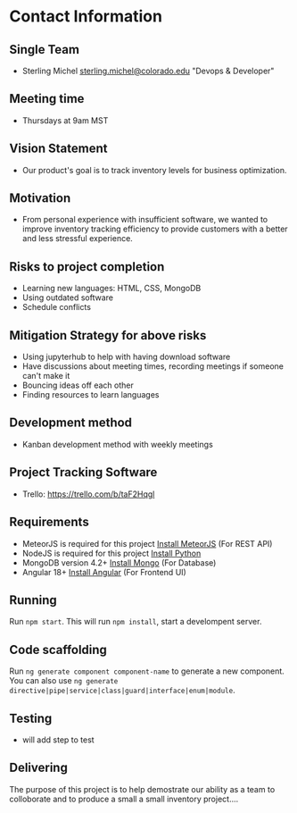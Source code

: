 # Contact Information

## Single Team

* Sterling Michel <sterling.michel@colorado.edu> "Devops & Developer"


## Meeting time

* Thursdays at 9am MST

## Vision Statement

* Our product's goal is to track inventory levels for business optimization.

## Motivation

* From personal experience with insufficient software, we wanted to improve inventory tracking efficiency to provide customers with a better and less stressful experience.

## Risks to project completion

* Learning new languages: HTML, CSS, MongoDB
* Using outdated software
* Schedule conflicts
  
## Mitigation Strategy for above risks

* Using jupyterhub to help with having download software
* Have discussions about meeting times, recording meetings if someone can't make it
* Bouncing ideas off each other
* Finding resources to learn languages

## Development method

* Kanban development method with weekly meetings

## Project Tracking Software

* Trello: <https://trello.com/b/taF2Hqgl>

## Requirements

* MeteorJS is required for this project [Install MeteorJS](https://www.meteor.com/) (For REST API)
* NodeJS is required for this project [Install Python](http://www.nodejs.org/downloads) 
* MongoDB version 4.2+ [Install Mongo](https://www.mongodb.com/) (For Database)
* Angular 18+ [Install Angular](https://v17.angular.io/guide/setup-local) (For Frontend UI)

## Running

Run `npm start`. This will run `npm install`, start a develompent server.

## Code scaffolding

Run `ng generate component component-name` to generate a new component. You can also use `ng generate directive|pipe|service|class|guard|interface|enum|module`.

## Testing

* will add step to test

## Delivering

The purpose of this project is to help demostrate our ability as a team to colloborate and to produce a small
a small inventory project....
